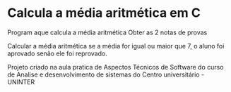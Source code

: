 # Calcula a média aritmética em C

Program aque calcula a média aritmética Obter as 2 notas de provas

Calcular a média aritmética se a média for igual ou maior que 7, o aluno foi aprovado senão ele foi reprovado. 


Projeto criado na aula pratica de Aspectos Técnicos de Software do curso de Analise e desenvolvimento de sistemas do Centro universitário - UNINTER
